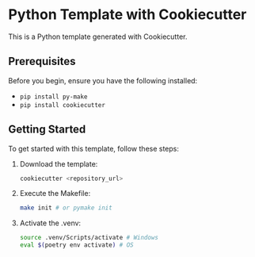 # Python Template with Cookiecutter

This is a Python template generated with Cookiecutter.

## Prerequisites
Before you begin, ensure you have the following installed:
- `pip install py-make`
- `pip install cookiecutter`

## Getting Started
To get started with this template, follow these steps:

1. Download the template:
   ```bash
   cookiecutter <repository_url>
   ```

2. Execute the Makefile:
   ```bash
   make init # or pymake init 
   ```

3. Activate the .venv:
   ```bash
   source .venv/Scripts/activate # Windows
   eval $(poetry env activate) # OS
   ```
